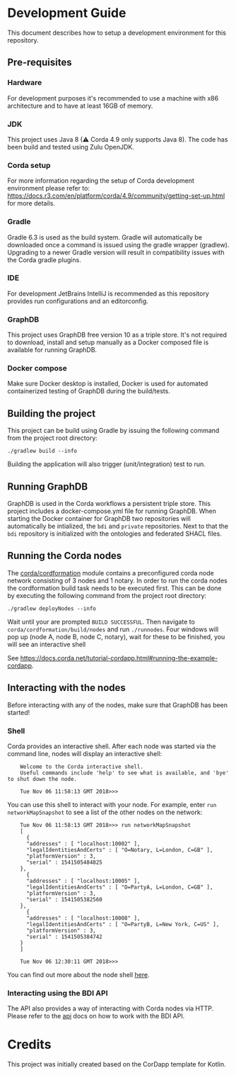 # Development Guide

This document describes how to setup a development environment for this repository. 

## Pre-requisites

### Hardware

For development purposes it's recommended to use a machine with x86 architecture and to have at least 16GB of memory.    

### JDK

This project uses Java 8 (⚠ Corda 4.9 only supports Java 8). The code has been build and tested using Zulu OpenJDK. 

### Corda setup

For more information regarding the setup of Corda development environment please refer to: https://docs.r3.com/en/platform/corda/4.9/community/getting-set-up.html for more details.

### Gradle

Gradle 6.3 is used as the build system. Gradle will automatically be downloaded once a command is issued using the gradle wrapper (gradlew). 
Upgrading to a newer Gradle version will result in compatibility issues with the Corda gradle plugins.

### IDE 

For development JetBrains IntelliJ is recommended as this repository provides run configurations and an editorconfig.

### GraphDB

This project uses GraphDB free version 10 as a triple store. It's not required to download, install and setup manually as a Docker composed file is available for running GraphDB.

### Docker compose

Make sure Docker desktop is installed, Docker is used for automated containerized testing of GraphDB during the build/tests.

## Building the project

This project can be build using Gradle by issuing the following command from the project root directory:

```
./gradlew build --info
```

Building the application will also trigger (unit/integration) test to run.

## Running GraphDB

GraphDB is used in the Corda workflows a persistent triple store. This project includes a docker-compose.yml file for running GraphDB. 
When starting the Docker container for GraphDB two repositories will automatically be intialized, the `bdi` and `private` repositories.
Next to that the `bdi` repository is initialized with the ontologies and federated SHACL files.

## Running the Corda nodes

The [corda/cordformation](corda/cordformation) module contains a preconfigured corda node network consisting
of 3 nodes and 1 notary. In order to run the corda nodes the cordformation build task needs to be 
executed first. This can be done by executing the following command from the project root directory:

```
./gradlew deployNodes --info
```

Wait until your are prompted `BUILD SUCCESSFUL`. Then navigate to `corda/cordformation/build/nodes` and run `./runnodes`.
Four windows will pop up (node A, node B, node C, notary), wait for these to be finished, you will see an interactive shell

See https://docs.corda.net/tutorial-cordapp.html#running-the-example-cordapp.

## Interacting with the nodes

Before interacting with any of the nodes, make sure that GraphDB has been started!

### Shell

Corda provides an interactive shell. After each node was started via the command line, nodes will display an interactive shell:
```
    Welcome to the Corda interactive shell.
    Useful commands include 'help' to see what is available, and 'bye' to shut down the node.
    
    Tue Nov 06 11:58:13 GMT 2018>>>
```

You can use this shell to interact with your node. For example, enter `run networkMapSnapshot` to see a list of
the other nodes on the network:

```
    Tue Nov 06 11:58:13 GMT 2018>>> run networkMapSnapshot
    [
      {
      "addresses" : [ "localhost:10002" ],
      "legalIdentitiesAndCerts" : [ "O=Notary, L=London, C=GB" ],
      "platformVersion" : 3,
      "serial" : 1541505484825
    },
      {
      "addresses" : [ "localhost:10005" ],
      "legalIdentitiesAndCerts" : [ "O=PartyA, L=London, C=GB" ],
      "platformVersion" : 3,
      "serial" : 1541505382560
    },
      {
      "addresses" : [ "localhost:10008" ],
      "legalIdentitiesAndCerts" : [ "O=PartyB, L=New York, C=US" ],
      "platformVersion" : 3,
      "serial" : 1541505384742
    }
    ]
    
    Tue Nov 06 12:30:11 GMT 2018>>> 
```

You can find out more about the node shell [here](https://docs.corda.net/shell.html).

### Interacting using the BDI API 

The API also provides a way of interacting with Corda nodes via HTTP. Please refer to the [api](api.md) docs on how to work with the BDI API. 


# Credits

This project was initially created based on the CorDapp template for Kotlin.
